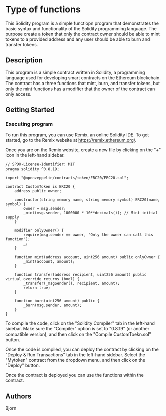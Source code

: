 # Type of functions

This Solidity program is a simple functiopn program that demonstrates the basic syntax and functionality of the Solidity programming language. The purpose create a token that only the contract owner should be able to mint tokens to a provided address and any user should be able to burn and transfer tokens.

## Description

This program is a simple contract written in Solidity, a programming language used for developing smart contracts on the Ethereum blockchain. The contract has a three functions that mint, burn, and transfer tokens, but only the mint functions has a modifier that the owner of the contract can only access.

## Getting Started

### Executing program

To run this program, you can use Remix, an online Solidity IDE. To get started, go to the Remix website at https://remix.ethereum.org/.

Once you are on the Remix website, create a new file by clicking on the "+" icon in the left-hand sidebar.

```
// SPDX-License-Identifier: MIT
pragma solidity ^0.8.19;

import "@openzeppelin/contracts/token/ERC20/ERC20.sol";

contract CustomToken is ERC20 {
    address public owner;

    constructor(string memory name, string memory symbol) ERC20(name, symbol) {
        owner = msg.sender;
        _mint(msg.sender, 1000000 * 10**decimals()); // Mint initial supply
    }

    modifier onlyOwner() {
        require(msg.sender == owner, "Only the owner can call this function");
        _;
    }

    function mint(address account, uint256 amount) public onlyOwner {
        _mint(account, amount);
    }

    function transfer(address recipient, uint256 amount) public virtual override returns (bool) {
        _transfer(_msgSender(), recipient, amount);
        return true;
    }

    function burn(uint256 amount) public {
        _burn(msg.sender, amount);
    }
}
```

To compile the code, click on the "Solidity Compiler" tab in the left-hand sidebar. Make sure the "Compiler" option is set to "0.8.19" (or another compatible version), and then click on the "Compile CustomToekn.sol" button.

Once the code is compiled, you can deploy the contract by clicking on the "Deploy & Run Transactions" tab in the left-hand sidebar. Select the "Mytoken" contract from the dropdown menu, and then click on the "Deploy" button.

Once the contract is deployed you can use the functions within the contract.

## Authors

Bjorn
